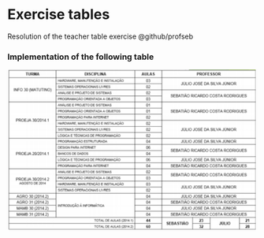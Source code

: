 # Exercise tables

 Resolution of the teacher table exercise @github/profseb

### Implementation of the following table

<img width="600" align="center" src="./assets/table.png"/>
